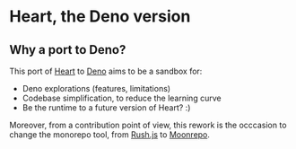# Heart, the Deno version

## Why a port to Deno?

This port of [Heart](https://heart.fabernovel.com/) to
[Deno](https://deno.land/) aims to be a sandbox for:

- Deno explorations (features, limitations)
- Codebase simplification, to reduce the learning curve
- Be the runtime to a future version of Heart? :)

Moreover, from a contribution point of view, this rework is the occcasion to change the monorepo tool, from [Rush.js](https://rushjs.io/) to [Moonrepo](https://moonrepo.dev/).
